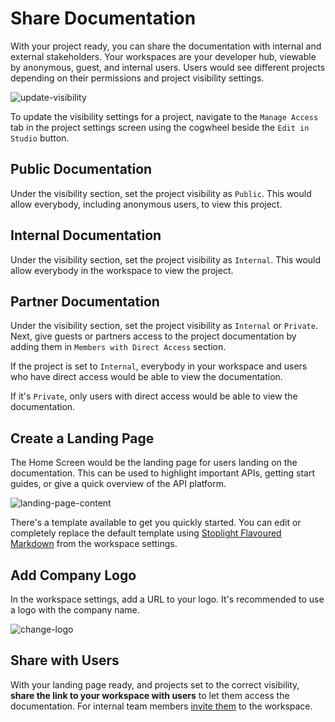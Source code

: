 # Share Documentation

With your project ready, you can share the documentation with internal and external stakeholders. Your workspaces are your developer hub, viewable by anonymous, guest, and internal users. Users would see different projects depending on their permissions and project visibility settings. 

![update-visibility](../assets/images/manage-access.gif)

To update the visibility settings for a project, navigate to the `Manage Access` tab in the project settings screen using the cogwheel beside the `Edit in Studio` button.

## Public Documentation

Under the visibility section, set the project visibility as `Public`. This would allow everybody, including anonymous users, to view this project. 

## Internal Documentation

Under the visibility section, set the project visibility as `Internal`. This would allow everybody in the workspace to view the project. 

## Partner Documentation

Under the visibility section, set the project visibility as `Internal` or `Private`. Next, give guests or partners access to the project documentation by adding them in `Members with Direct Access` section. 

If the project is set to `Internal`, everybody in your workspace and users who have direct access would be able to view the documentation. 

If it's `Private`, only users with direct access would be able to view the documentation. 

## Create a Landing Page

The Home Screen would be the landing page for users landing on the documentation. This can be used to highlight important APIs, getting start guides, or give a quick overview of the API platform. 

![landing-page-content](../assets/images/landing-page.gif)

There's a template available to get you quickly started. You can edit or completely replace the default template using [Stoplight Flavoured Markdown](https://stoplight.io/p/docs/gh/stoplightio/studio/docs/Documentation/03a-stoplight-flavored-markdown.md) from the workspace settings.

## Add Company Logo

In the workspace settings, add a URL to your logo. It's recommended to use a logo with the company name. 

![change-logo](../assets/images/change-logo.png)

## Share with Users

With your landing page ready, and projects set to the correct visibility, **share the link to your workspace with users** to let them access the documentation. For internal team members [invite them](../2.-workspaces/d.inviting-your-team.md) to the workspace. 
